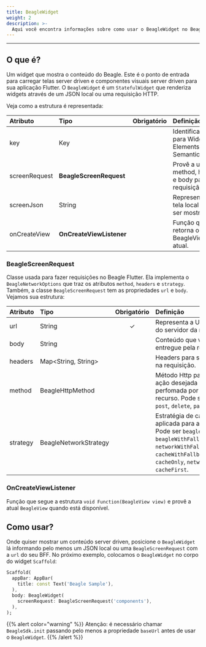 ```yaml
---
title: BeagleWidget
weight: 2
description: >-
  Aqui você encontra informações sobre como usar o BeagleWidget no Beagle Flutter.
---
```


---

## O que é?
Um widget que mostra o conteúdo do Beagle. Este é o ponto de entrada para carregar telas server driven e componentes visuais server driven para sua aplicação Flutter. O `BeagleWidget` é um `StatefulWidget` que renderiza widgets através de um JSON local ou uma requisição HTTP.

Veja como a estrutura é representada:

<table>
  <thead>
    <tr>
      <th style="text-align:left">Atributo</th>
      <th style="text-align:left">Tipo</th>
      <th style="text-align:left">Obrigatório</th>
      <th style="text-align:left">Definição</th>
    </tr>
  </thead>
  <tbody>
    <tr>
      <td style="text-align:left">key</td>
      <td style="text-align:left">Key</td>
      <td style="text-align:left"></td>
      <td style="text-align:left">Identificador para Widgets, Elements e SemanticsNodes.</td>
    </tr>
    <tr>
      <td style="text-align:left">screenRequest</td>
      <td style="text-align:left"><strong>BeagleScreenRequest</strong></td>
      <td style="text-align:left"></td>
      <td style="text-align:left">Provê a url, method, headers e body para a requisição.</td>
    </tr>
    <tr>
      <td style="text-align:left">screenJson</td>
      <td style="text-align:left">String</td>
      <td style="text-align:left"></td>
      <td style="text-align:left">Representa uma tela local para ser mostrada.</td>
    </tr>
    <tr>
      <td style="text-align:left">onCreateView</td>
      <td style="text-align:left"><strong>OnCreateViewListener</strong></td>
      <td style="text-align:left"></td>
      <td style="text-align:left">Função que retorna o BeagleView atual.</td>
    </tr>
  </tbody>
</table>

### BeagleScreenRequest
Classe usada para fazer requisições no Beagle Flutter. Ela implementa o `BeagleNetworkOptions` que traz os atributos `method`, `headers` e `strategy`. Também, a classe `BeagleScreenRequest` tem as propriedades `url` e `body`. Vejamos sua estrutura:

<table>
  <thead>
    <tr>
      <th style="text-align:left">Atributo</th>
      <th style="text-align:left">Tipo</th>
      <th style="text-align:left">Obrigatório</th>
      <th style="text-align:left">Definição</th>
    </tr>
  </thead>
  <tbody>
    <tr>
      <td style="text-align:left">url</td>
      <td style="text-align:left">String</td>
      <td style="text-align:center">&#x2713;</td>
      <td style="text-align:left">Representa a URL relativa do servidor da requisição.</td>
    </tr>
    <tr>
      <td style="text-align:left">body</td>
      <td style="text-align:left">String</td>
      <td style="text-align:left"></td>
      <td style="text-align:left">Conteúdo que vai ser entregue pela requisição.</td>
    </tr>
    <tr>
      <td style="text-align:left">headers</td>
      <td style="text-align:left">Map&lt;String, String&gt;</td>
      <td style="text-align:left"></td>
      <td style="text-align:left">Headers para serem usados na requisição.</td>
    </tr>
    <tr>
      <td style="text-align:left">method</td>
      <td style="text-align:left">BeagleHttpMethod</td>
      <td style="text-align:left"></td>
      <td style="text-align:left">Método Http para indicar a ação desejada para ser perfomada por um dado recurso. Pode ser <code>put</code>, <code>get</code>, <code>post</code>, <code>delete</code>, <code>patch</code> e <code>head</code>.</td>
    </tr>
    <tr>
      <td style="text-align:left">strategy</td>
      <td style="text-align:left">BeagleNetworkStrategy</td>
      <td style="text-align:left"></td>
      <td style="text-align:left">Estratégia de cache aplicada para a requisição. Pode ser <code>beagleCacheOnly</code>, <code>beagleWithFallbackToCache</code>, <code>networkWithFallbackToCache</code>, <code>cacheWithFallbackToNetwork</code>, <code>cacheOnly</code>, <code>networkOnly</code> e <code>cacheFirst</code>.</td>
    </tr>
  </tbody>
</table>

### OnCreateViewListener
Função que segue a estrutura `void Function(BeagleView view)` e provê a atual `BeagleView` quando está disponível.

## Como usar?
Onde quiser mostrar um conteúdo server driven, posicione o `BeagleWidget` lá informando pelo menos um JSON local ou uma `BeagleScreenRequest` com a `url` do seu BFF. No próximo exemplo, colocamos o `BeagleWidget` no corpo do widget `Scaffold`:

```dart
Scaffold(
  appBar: AppBar(
    title: const Text('Beagle Sample'),
  ),
  body: BeagleWidget(
    screenRequest: BeagleScreenRequest('components'),
  ),
);
```

{{% alert color="warning" %}}
Atenção: é necessário chamar `BeagleSdk.init` passando pelo menos a propriedade `baseUrl` antes de usar o `BeagleWidget`.
{{% /alert %}}
